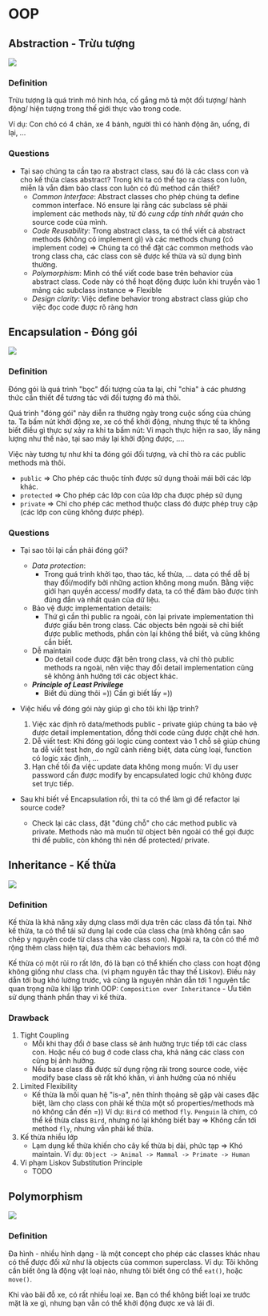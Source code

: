 # OOP 

## Abstraction - Trừu tượng 

![](https://logicmojo.com/assets/dist/new_pages/images/abstraction.jpg)

### Definition

Trừu tượng là quá trình mô hình hóa, cố gắng mô tả một đối tượng/ hành động/ hiện tượng trong thế giới thực vào trong code.

Ví dụ: Con chó có 4 chân, xe 4 bánh, người thì có hành động ăn, uống, đi lại, ...

### Questions

- Tại sao chúng ta cần tạo ra abstract class, sau đó là các class con và cho kế thừa class abstract? Trong khi ta có thể tạo ra class con luôn, miễn là vẫn đảm bảo class con luôn có đủ method cần thiết?
	- *Common Interface*: Abstract classes cho phép chúng ta define common interface. Nó ensure lại rằng các subclass sẽ phải implement các methods này, từ đó *cung cấp tính nhất quán* cho source code của mình.
	- *Code Reusability*: Trong abstract class, ta có thể viết cả abstract methods (không có implement gì) và các methods chung (có implement code) => Chúng ta có thể đặt các common methods vào trong class cha, các class con sẽ được kế thừa và sử dụng bình thường.
	- *Polymorphism*: Mình có thể viết code base trên behavior của abstract class. Code này có thể hoạt động được luôn khi truyền vào 1 mảng các subclass instance => Flexible
	- *Design clarity*: Việc define behavior trong abstract class giúp cho việc đọc code được rõ ràng hơn


## Encapsulation - Đóng gói

![](https://www.scientecheasy.com/wp-content/uploads/2018/06/encapsulation-in-java.png)

### Definition
Đóng gói là quá trình "bọc" đối tượng của ta lại, chỉ "chìa" à các phương thức cần thiết để tương tác với đối tượng đó mà thôi.

Quá trình "đóng gói" này diễn ra thường ngày trong cuộc sống của chúng ta. Ta bấm nút khởi động xe, xe có thể khởi động, nhưng thực tế ta không biết điều gì thực sự xảy ra khi ta bấm nút: Vi mạch thực hiện ra sao, lấy năng lượng như thế nào, tại sao máy lại khởi động được, ....

Việc này tương tự như khi ta đóng gói đối tượng, và chỉ thò ra các public methods mà thôi.

- `public` => Cho phép các thuộc tính được sử dụng thoải mái bởi các lớp khác.
- `protected` => Cho phép các lớp con của lớp cha được phép sử dụng
- `private` => Chỉ cho phép các method thuộc class đó được phép truy cập (các lớp con cũng không được phép).

### Questions

- Tại sao tôi lại cần phải đóng gói?
	- *Data protection*: 
		- Trong quá trình khởi tạo, thao tác, kế thừa, ... data có thể dễ bị thay đổi/modify bởi những action không mong muốn. Bằng việc giới hạn quyền access/ modify data, ta có thể đảm bảo được tính đúng đắn và nhất quán của dữ liệu.
	- Bảo vệ được implementation details:
		- Thứ gì cần thì public ra ngoài, còn lại private implementation thì được giấu bên trong class. Các objects bên ngoài sẽ chỉ biết được public methods, phần còn lại không thể biết, và cũng không cần biết.
	- Dễ maintain
		- Do detail code được đặt bên trong class, và chỉ thò public methods ra ngoài, nên việc  thay đổi detail implementation cũng sẽ không ảnh hưởng tới các object khác.
	- ***Principle of Least Privilege***
		- Biết đủ dùng thôi =)) Cần gì biết lấy =))

- Việc hiểu về đóng gói này giúp gì cho tôi khi lập trình?
	1. Việc xác định rõ data/methods public - private giúp chúng ta bảo vệ được detail implementation, đồng thời code cũng được chặt chẽ hơn.
	2. Dễ viết test: Khi đóng gói logic cùng context vào 1 chỗ sẽ giúp chúng ta dễ viết test hơn, do ngữ cảnh riêng biệt, data cùng loại, function có logic xác định, ...
	3. Hạn chế tối đa việc update data không mong muốn: Ví dụ user password cần được modify by encapsulated logic chứ không được set trực tiếp.

- Sau khi biết về Encapsulation rồi, thì ta có thể làm gì để refactor lại source code?
	- Check lại các class, đặt "đúng chỗ" cho các method public và private. Methods nào mà muốn từ object bên ngoài có thể gọi được thì để public, còn không thì nên để protected/ private.


## Inheritance - Kế thừa

![](https://encrypted-tbn0.gstatic.com/images?q=tbn:ANd9GcQAq9ofazSiCpBKEG0pweawGgC2Jpq9i3JWEw&s)

### Definition

Kế thừa là khả năng xây dựng class mới dựa trên các class đã tồn tại. Nhờ kế thừa, ta có thể tái sử dụng lại code của class cha (mà không cần sao chép y nguyên code từ class cha vào class con). 
Ngoài ra, ta còn có thể mở rộng thêm class hiện tại, đưa thêm các behaviors mới.

Kế thừa có một rủi ro rất lớn, đó là bạn có thể khiến cho class con hoạt động không giống như class cha. (vi phạm nguyên tắc thay thế Liskov). Điều này dẫn tới bug khó lường trước, và cũng là nguyên nhân dẫn tới 1 nguyên tắc quan trọng nữa khi lập trình OOP: `Composition over Inheritance` - Ưu tiên sử dụng thành phần thay vì kế thừa.

### Drawback

1. Tight Coupling
	- Mỗi khi thay đổi ở base class sẽ ảnh hưởng trực tiếp tới các class con. Hoặc nếu có bug ở code class cha, khả năng các class con cũng bị ảnh hưởng.
	- Nếu base class đã được sử dụng rộng rãi trong source code, việc modify base class sẽ rất khó khăn, vì ảnh hưởng của nó nhiều
2. Limited Flexibility
	- Kế thừa là mối quan hệ "is-a", nên thỉnh thoảng sẽ gặp vài cases đặc biệt, làm cho class con phải kế thừa một số properties/methods mà nó không cần đến =)) Ví dụ: `Bird` có method `fly`. `Penguin` là chim, có thể kế thừa class `Bird`, nhưng nó lại không biết bay => Không cần tới method `fly`, nhưng vẫn phải kế thừa.
3. Kế thừa nhiều lớp
	- Lạm dụng kế thừa khiến cho cây kế thừa bị dài, phức tạp => Khó maintain. Ví dụ: `Object -> Animal -> Mammal -> Primate -> Human`
4. Vi phạm Liskov Substitution Principle
	- TODO


## Polymorphism

![](https://codegym.cc/images/article/1771301a-66f1-469c-868a-41809dc18672/original.png)

### Definition

Đa hình - nhiều hình dạng - là một concept cho phép các classes khác nhau có thể được đối xử như là objects của common superclass. Ví dụ: Tôi không cần biết ông là động vật loại nào, nhưng tôi biết ông có thể `eat()`, hoặc `move()`. 

Khi vào bãi đỗ xe, có rất nhiều loại xe. Bạn có thể không biết loại xe trước mặt là xe gì, nhưng bạn vẫn có thể khởi động được xe và lái đi.
